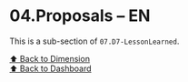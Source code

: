 # 04.Proposals – EN

This is a sub-section of `07.D7-LessonLearned`.

[⬆ Back to Dimension](../index.md)  
[⬆ Back to Dashboard](../../index.md)
